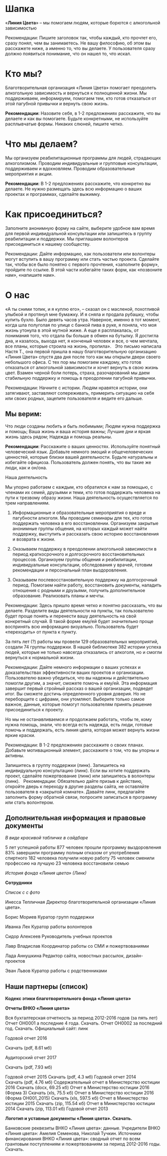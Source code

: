  
# Шапка

«**Линия Цвета**» – мы помогаем людям, которые борются с алкогольной зависимостью

Рекомендации: Пишите заголовок так, чтобы каждый, кто прочтет его, сразу понял, чем вы занимаетесь. Не вашу философию, об этом вы расскажете ниже, а именно то, что вы делаете. У пользователя сразу должно появиться понимание, что он нашел то, что искал.

# Кто мы?

Благотворительная организация «Линия Цвета» помогает преодолеть алкогольную зависимость и вернуться к полноценной жизни. Мы поддерживаем, информируем, помогаем тем, кто готов отказаться от этой пагубной привычки и вернуть свою жизнь.

**Рекомендации**: Назовите себя, в 1-2 предложениях расскажите, что вы делаете и как вы помогаете. Будьте конкретными, не используйте расплывчатые формы. Никаких слюней, пишите четко.

# Что мы делаем?

Мы организуем реабилитационные программы для людей, страдающих алкоголизмом. Проводим индивидуальные и групповые консультации, поддерживаем и вдохновляем. Проводим образовательные мероприятия и акции.

**Рекомендации**: В 1-2 предложениях расскажите, что конкретно вы делаете. Не нужно размещать здесь всю информацию о ваших проектах и программах, сделайте выжимку.

# Как присоединиться?

Заполните анонимную форму на сайте, выберите удобное вам время для первой индивидуальной консультации или запишитесь в группу реабилитации и поддержки. Мы приглашаем волонтеров присоединиться к нашему сообществу.

Рекомендации: Дайте информацию, как пользователи или волонтеры могут вступить в вашу программу или стать частью проекта. Сделайте так, чтобы все было понятно с первого прочтения, «заполните форму», пройдите по ссылке. В этой части избегайте таких форм, как «позвоните нам», «напишите нам».

# О нас

«А ты сними топик, и я куплю его», – сказал он с масленой, похотливой улыбкой и протянул мне бумажку. И я сняла и продала рубашку, чтобы купить бухло. Было девять часов утра. Наверное, именно в тот момент, когда шла полуголая по улице с банкой пива в руке, я поняла, что моя жизнь утонула в этой мутной жиже. А еще я расплакалась, от понимания того, что отдала бы больше в обмен на бутылку. Я достигла дна, и казалось, выхода нет, я конченый человек и все, о чем мечтала, все планы, которые строила на жизнь, пропила».
	 
Это письмо написала Настя Т., она первой пришла в нашу благотворительную организацию «Линия Цвета» спустя два дня после того как мы открыли двери своего небольшого офиса. С тех пор мы помогаем каждому, кто готов отказаться от алкогольной зависимости и хочет вернуть в свою жизнь цвет. Взамен черной боли потерь, страха, разочарований мы даем стабильную поддержку и помощь в преодолении пагубной привычки.

Рекомендации: Начните с истории. Людям нравятся истории, они затягивают, заставляют сопереживать, примерить ситуацию на себя или своих родных, зацепите пользователя и ведите его дальше.

## Мы верим:

Что люди созданы любить и быть любимыми;
Людям нужна поддержка и помощь;
Ваша жизнь и ваша история важны;
Лучшие дни и яркая жизнь здесь рядом;
Надежда и помощь реальны.

**Рекомендации**: Расскажите о ваших ценностях. Используйте понятный человеческий язык. Добавьте немного эмоций и общечеловеческих ценностей, которые близки вашей деятельности. Будьте натуральны и избегайте официоза. Пользователь должен понять, что вы такие же люди, как и он/она.

Наша деятельность

Мы упорно работаем с каждым, кто обратился к нам за помощью, с членами их семей, друзьями и теми, кто готов поддержать человека на пути к трезвому образу жизни. Наша деятельность осуществляется по трем направлениям.

1. Информационные и образовательные мероприятия о вреде и пагубности алкоголя. Мы проводим семинары для тех, кто готов поддержать человека в его восстановлении. Организуем закрытые анонимные группы общения, на которых каждый может найти поддержку, выступить и рассказать свою историю восстановления и возврата к жизни.

2. Оказываем поддержку в преодолении алкогольной зависимости в период краткосрочного и долгосрочного восстановительных процессов. Организуем группы общения и реабилитации, индивидуальные консультации, обследования у врачей, готовим рекомендации и персональный план выздоровления.

3. Оказываем послевосстановительную поддержку на долгосрочный период. Помогаем найти работу, восстановить документы, наладить отношения с родными и друзьями, получить дополнительное образование. Реализовать планы и мечты.

Рекомендации: Здесь пришло время четко и понятно рассказать, что вы делаете. Разделите виды деятельности на пункты, так пользователю будет проще понять и перенести вашу деятельность на свой конкретный случай. В такой форме ему/ей будет значительно проще воспринять всю информацию визуально. Пользователь будет «переходить» от пункта к пункту.

За пять лет (?) работы мы провели 129 образовательных мероприятий, создали 74 группы поддержки. В нашей библиотеке 382 истории успеха людей, которые не только навсегда отказались от алкоголя, но и смогли вернуться к нормальной жизни.

Рекомендации: Дайте немного информации о ваших успехах и доказательствах эффективности ваших проектов и организации. Пользователю важно убедиться, что вы надежны и действительно помогли другим, а значит, сможете помочь и ему/ей. Эта информация завершит первый стройный рассказ о вашей организации, подведет итог. Вы сможете достичь определенного уровня доверия. Но не переборщите с цифрами, они утомляют. Выберите только самое важное, данные, которые помогут пользователям принять решение присоединиться к проекту.

Но мы не останавливаемся и продолжаем работать, чтобы те, кому нужна помощь, знали, что всегда есть надежда, есть люди, готовые помочь и поддержать, есть линия цвета, которая может вернуть жизни яркие краски.

Рекомендации: В 1-2 предложениях расскажите о своих планах. Добавьте мотивационный элемент, расскажите о том, что вы упорны и активны.

Запишитесь в группу поддержки (линк). Запишитесь на индивидуальную консультацию (линк).
Если вы хотите поддержать проект, сделайте пожертвование (линк) или запишитесь в волонтеры (линк).
 
Рекомендации: Обязательно дайте призыв к действию, откройте дверь к переходу в другие разделы сайта, не оставляйте пользователя в «закрытой комнате». Давайте линк, предлагайте заполнить форму обратной связи, попросите записаться в программу или стать волонтером.

## Дополнительная информация и правовые документы

*В виде красивой табличке в сайдбаре*

5 лет успешной работы
877 человек прошли программу выздоровления
83% завершили программу полным отказом от употребления спиртного
182 человека получили новую работу
75  человек сменили профессию на лучшую
23 человека восстановили семью

*История фонда «Линия цвета» (Линк)*

**Сотрудники**

*Список c с фото*

Инесса Тепличная
Директор благотворительной организации «Линия цвета».

Борис Мориев
Куратор групп поддержки

Иванка Лех
Куратор работы волонтеров

Сидор Алексеев
Руководитель учебных проектов

Лавр Владислав
Координатор работы со СМИ и пожертвованиями

Лада Аннушкина
Редактор сайта, новостных рассылок, дизайн-проектов

Эван Львов
Куратор работы с родственниками


## Наши партнеры (список)

**Кодекс этики благотворительного фонда «Линия цвета»**

**Отчеты ВНКО «Линия цвета»**

Вся бухгалтерская отчетность за период 2012-2016 годов (за пять лет)
Отчет ОН0001 а последние 4 года. Скачать. 
Отчет ОН0002 за последний год. Скачать.
Официальный сайт: линк

Годовой отчет 2016

Скачать (pdf, 8.61 мб)

Аудиторский отчет 2017

Скачать (pdf, 7.93 мб)

Годовой отчет 2015
Скачать (pdf, 4.3 мб)
Годовой отчет 2014
Скачать (pdf, 4.76 мб)
Содержательный отчет в Министерство юстиции 2016
Скачать (docx, 69.25 кб)
Отчет в Министерство юстиции 2016 (Форма 3)
Скачать (xls, 75.5 кб)
Отчет в Министерство юстиции 2016 (Форма ОН001_2015)
Скачать (xls, 597.5 кб)
Отчет в Министерство юстиции 2015
Скачать (zip, 115.54 кб)
Отчет в Министерство юстиции 2014
Скачать (zip, 113.01 кб)
Годовой отчет 2013

**Логотип и уставные документы «Линия цвета». Скачать.** 

Банковские реквезиты ВНКО «Линия цвета»: данные.
Учредители ВНКО «Линия цвета»: Амелия Семенова, Николай Тучкин.
Источники финансирования ВНКО «Линия цвета»: сводный отчет по всем грантовым поступлениям и пожертвованиям за период 2012-2016 годы. Скачать.
